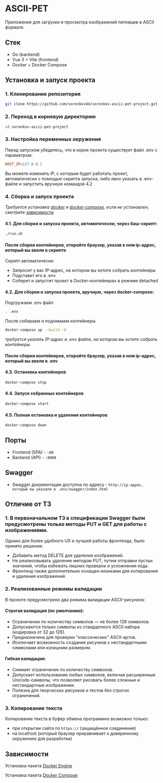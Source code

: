 # ASCII-PET
Приложение для загрузки и просмотра изображений питомцев в ASCII формате.

## Стек
- Go (backend)
- Vue 3 + Vite (frontend)
- Docker + Docker Compose

## Установка и запуск проекта

### 1. Клонирование репозитория
```bash
git clone https://github.com/voronkov44/voronkov-ascii-pet-project.git
```

### 2. Переход в корневую директорию 
```bash
cd voronkov-ascii-pet-project
```
### 3. Настройка переменных окружения
Перед запуском убедитесь, что в корне проекта существует файл .env с параметром:
```ini
HOST_IP=127.0.0.1
```
Вы можете изменить IP, с которым будет работать проект, автоматически с помощью скрипта запуска, либо явно указать в .env-файле и запустить вручную командой 4.2



### 4. Сборка и запуск проекта
*Требуется установка [docker](https://www.docker.com/products/docker-desktop/) и [docker-compose](https://docs.docker.com/compose/), если не установлен, смотрите [зависимости](https://github.com/voronkov44/voronkov-ascii-pet-project/tree/main?tab=readme-ov-file#%D0%B7%D0%B0%D0%B2%D0%B8%D1%81%D0%B8%D0%BC%D0%BE%D1%81%D1%82%D0%B8)*
#### 4.1. Для сборки и запуска проекта, *автоматически*, через баш-скрипт:
```bash
./run.sh
```
#### После сборки контейнеров, откройте браузер, указав в нем ip-адрес, который вы ввели в скрипте

Скрипт автоматически:
- Запросит у вас IP-адрес, на котором вы хотите собрать контейнеры
- Подставит его в .env
- Соберет и запустит проект в Docker-контейнерах в режиме detached

#### 4.2. Для сборки и запуска проекта, *вручную*, через docker-compose:
Подгружаем .env файл
```bash
. .env
```

После собираем и поднимаем контейнеры

```bash
docker-compose up --build -d
```
*требуется указать IP-адрес в .env файле, на котором вы хотите собрать контейнеры*

#### После сборки контейнеров, откройте браузер, указав в нем ip-адрес, который вы ввели в .env

#### 4.3. Остановка контейнеров
```bash
docker-compose stop
```

#### 4.4. Запуск собранных контейнеров
```bash
docker-compose start
```

#### 4.5. Полная остановка и удаления контейнеров
```bash
docker-compose down
```

## Порты
- Frontend (SPA) - ```:80```
- Backend (API) - ```:8000```

## Swagger
- Swagger документация доступна по адресу - ```http://ip-адрес, который вы указали в .env/swagger/index.html```

## Отличие от ТЗ
### 1. В первоначальном ТЗ в спецификации Swagger были предусмотрены только методы PUT и GET для работы с изображениями.
Однако для более удобного UX и лучшей работы фронтенда, было принято решение:
- Добавить метод DELETE для удаления изображений.
- Не реализовывать удаление методом PUT, путем отправки пустых значений, чтобы избежать лишних проверок и усложнения кода.
- Фронтенд также дополнительно оснащен иконками для копирования и удаления изображений.

### 2. Реализованные режимы валидации
В проекте предусмотрено два режима валидации ASCII-рисунков:

#### Строгая валидация (по умолчанию):
- Ограничение по количеству символов — не более 128 символов.
- Допускаются только символы из стандартного ASCII набора (кодировка от 32 до 126).
- Предназначена для проверки "классических" ASCII-артов.
- Исключает возможность создания рисунков с нестандартными символами или излишним размером.

#### Гибкая валидация:
- Снимает ограничение по количеству символов.
- Допускает использование любых символов, включая расширенные Unicode-символы, что позволяет рисовать более сложные и нестандартные изображения.
- Полезна для творческих рисунков и тестов без строгих ограничений.

### 3. Копирование текста
Копирование текста в буфер обмена программно возможно только:
- при открытии сайта по `https://` (защищённое соединение)
- на localhost (который браузер приравнивает к доверенному окружению для разработки)

## **Зависимости**

Установка пакета [Docker Engine](https://docs.docker.com/engine/install/)

Установка пакета [Docker Compose](https://docs.docker.com/compose/install/)

